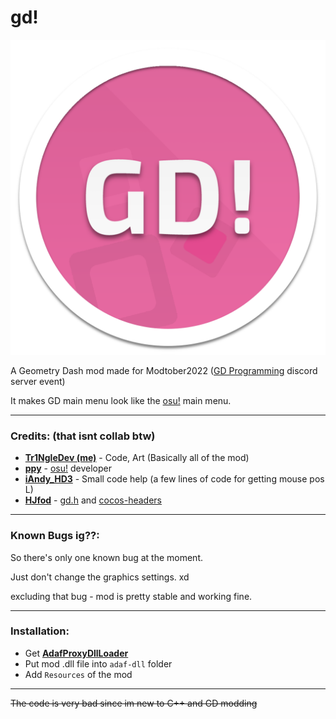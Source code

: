 # gd!
![](ResourcesLOL/osuMenu/gdlogo-uhd.png)

A Geometry Dash mod made for Modtober2022 ([GD Programming](https://discord.gg/zHZt3kvxk8 "GD Programming") discord server event)

It makes GD main menu look like the [osu!](https://osu.ppy.sh/home "osu!") main menu.

------------

### Credits: (that isnt collab btw)
 - **[Tr1NgleDev (me)](https://github.com/Tr1NgleDev "Tr1NgleDev (me)")** - Code, Art (Basically all of the mod)
 - **[ppy](https://github.com/peppy "ppy")** - [osu!](https://osu.ppy.sh/home "osu!") developer
 - **[iAndy_HD3](https://github.com/iAndyHD3 "iAndy_HD3")** - Small code help (a few lines of code for getting mouse pos L)
 - **[HJfod](https://github.com/HJfod "HJfod")** - [gd.h](https://github.com/HJfod/gd.h "gd.h") and [cocos-headers](https://github.com/HJfod/cocos-headers "cocos-headers")

------------

### Known Bugs ig??:
 So there's only one known bug at the moment.

 Just don't change the graphics settings. xd

 excluding that bug - mod is pretty stable and working fine.

------------

### Installation:
 - Get **[AdafProxyDllLoader](https://github.com/adafcaefc/ProxyDllLoader "h")**
  - Put mod .dll file into `adaf-dll` folder
  - Add `Resources` of the mod

------------

~~The code is very bad since im new to C++ and GD modding~~
